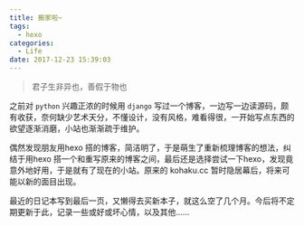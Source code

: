 ```yaml
---
title: 搬家啦~
tags:
  - hexo
categories:
  - Life
date: 2017-12-23 15:39:03
---
```



>君子生非异也，善假于物也

之前对 `python` 兴趣正浓的时候用 `django` 写过一个博客，一边写一边读源码，颇有收获，奈何缺少艺术天分，不懂设计，没有风格，难看得很，一开始写点东西的欲望逐渐消磨，小站也渐渐疏于维护。

偶然发现朋友用hexo 搭的博客，简洁明了，于是萌生了重新梳理博客的想法，纠结于用hexo 搭一个和重写原来的博客之间，最后还是选择尝试一下hexo，发现竟意外地好用，于是就有了现在的小站。原来的 kohaku.cc 暂时隐居幕后，将来可能以新的面目出现。

最近的日记本写到最后一页，又懒得去买新本子，就这么空了几个月。今后将不定期更新于此，记录一些或好或坏心情，以及其他……
